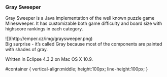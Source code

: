 ### Gray Sweeper
Gray Sweeper is a Java implementation of the well known puzzle game Minesweeper. It has customizable both game difficulty and board size with highscore rankings in each category.
<div id="container">
![](http://emper.cz/img/graysweeper.png)
</div>
Big surprise - it’s called Gray because most of the components are painted with shades of gray.

Written in Eclipse 4.3.2 on Mac OS X 10.9.

#container {
    vertical-align:middle;
    height:100px;
    line-height:100px;
}